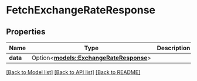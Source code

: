 # FetchExchangeRateResponse

## Properties

Name | Type | Description | Notes
------------ | ------------- | ------------- | -------------
**data** | Option<[**models::ExchangeRateResponse**](ExchangeRateResponse.md)> |  | [optional]

[[Back to Model list]](../README.md#documentation-for-models) [[Back to API list]](../README.md#documentation-for-api-endpoints) [[Back to README]](../README.md)


